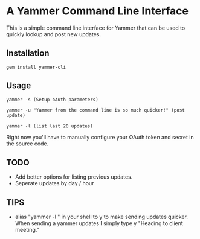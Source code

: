 A Yammer Command Line Interface
===============================

This is a simple command line interface for Yammer that can be used to quickly lookup and post new updates.

Installation
------------

    gem install yammer-cli

Usage
-----
    yammer -s (Setup oAuth parameters)

    yammer -u "Yammer from the command line is so much quicker!" (post update)

    yammer -l (list last 20 updates)

Right now you'll have to manually configure your OAuth token and secret in the source code.

TODO
----

* Add better options for listing previous updates.
* Seperate updates by day / hour

TIPS
----

* alias "yammer -l " in your shell to y to make sending updates quicker. When sending a yammer updates I simply type y "Heading to client meeting."
